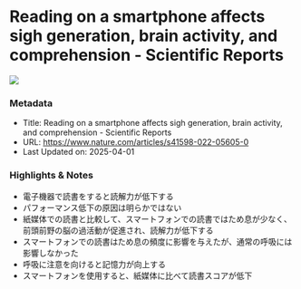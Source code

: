 # Reading on a smartphone affects sigh generation, brain activity, and comprehension - Scientific Reports

![](https://media.springernature.com/m685/springer-static/image/art%3A10.1038%2Fs41598-022-05605-0/MediaObjects/41598_2022_5605_Fig1_HTML.png)

### Metadata

- Title: Reading on a smartphone affects sigh generation, brain activity, and comprehension - Scientific Reports
- URL: https://www.nature.com/articles/s41598-022-05605-0
- Last Updated on: 2025-04-01



### Highlights & Notes

- 電子機器で読書をすると読解力が低下する
- パフォーマンス低下の原因は明らかではない
- 紙媒体での読書と比較して、スマートフォンでの読書ではため息が少なく、前頭前野の脳の過活動が促進され、読解力が低下する
- スマートフォンでの読書はため息の頻度に影響を与えたが、通常の呼吸には影響しなかった
- 呼吸に注意を向けると記憶力が向上する
- スマートフォンを使用すると、紙媒体に比べて読書スコアが低下
